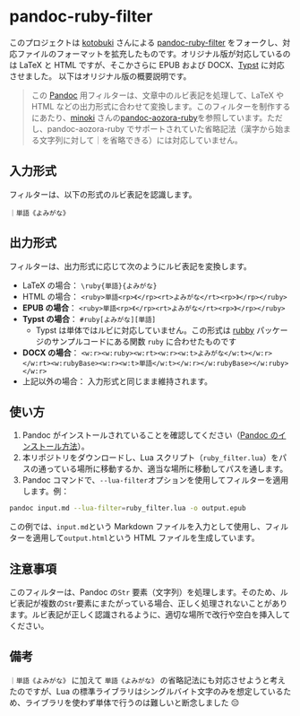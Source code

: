 # pandoc-ruby-filter

このプロジェクトは [kotobuki](https://github.com/kotobuki/pandoc-ruby-filter) さんによる [pandoc-ruby-filter](https://github.com/kotobuki/pandoc-ruby-filter) をフォークし、対応ファイルのフォーマットを拡充したものです。オリジナル版が対応しているのは LaTeX と HTML ですが、そこかさらに EPUB および DOCX、[Typst](https://typst.app/) に対応させました。
以下はオリジナル版の概要説明です。

> この [Pandoc](https://pandoc.org/) 用フィルターは、文章中のルビ表記を処理して、LaTeX や HTML などの出力形式に合わせて変換します。このフィルターを制作するにあたり、[minoki](https://github.com/minoki) さんの[pandoc-aozora-ruby](https://github.com/minoki/pandoc-aozora-ruby)を参照しています。ただし、pandoc-aozora-ruby でサポートされていた省略記法（漢字から始まる文字列に対して｜を省略できる）には対応していません。

## 入力形式

フィルターは、以下の形式のルビ表記を認識します。

`｜単語《よみがな》`

## 出力形式

フィルターは、出力形式に応じて次のようにルビ表記を変換します。

- LaTeX の場合： `\ruby{単語}{よみがな}`
- HTML の場合： `<ruby>単語<rp>《</rp><rt>よみがな</rt><rp>》</rp></ruby>`
- **EPUB の場合**： `<ruby>単語<rp>《</rp><rt>よみがな</rt><rp>》</rp></ruby>`
- **Typst の場合**： `#ruby[よみがな][単語]`
  - Typst は単体ではルビに対応していません。この形式は [rubby](https://typst.app/universe/package/rubby) パッケージのサンプルコードにある関数 `ruby` に合わせたものです
- **DOCX の場合**： `<w:r><w:ruby><w:rt><w:r><w:t>よみがな</w:t></w:r></w:rt><w:rubyBase><w:r><w:t>単語</w:t></w:r></w:rubyBase></w:ruby></w:r>`
- 上記以外の場合： 入力形式と同じまま維持されます。

## 使い方

1. Pandoc がインストールされていることを確認してください（[Pandoc のインストール方法](https://pandoc.org/installing.html)）。
2. 本リポジトリをダウンロードし、Lua スクリプト（`ruby_filter.lua`）をパスの通っている場所に移動するか、適当な場所に移動してパスを通します。
3. Pandoc コマンドで、`--lua-filter`オプションを使用してフィルターを適用します。例：

```sh
pandoc input.md --lua-filter=ruby_filter.lua -o output.epub
```

この例では、`input.md`という Markdown ファイルを入力として使用し、フィルターを適用して`output.html`という HTML ファイルを生成しています。

## 注意事項

このフィルターは、Pandoc の`Str` 要素（文字列）を処理します。そのため、ルビ表記が複数の`Str`要素にまたがっている場合、正しく処理されないことがあります。ルビ表記が正しく認識されるように、適切な場所で改行や空白を挿入してください。

## 備考

`｜単語《よみがな》` に加えて `単語《よみがな》` の省略記法にも対応させようと考えたのですが、Lua の標準ライブラリはシングルバイト文字のみを想定しているため、ライブラリを使わず単体で行うのは難しいと断念しました 😔
